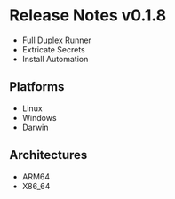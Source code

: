 # Release Notes v0.1.8

* Full Duplex Runner
* Extricate Secrets
* Install Automation

## Platforms

* Linux
* Windows
* Darwin

## Architectures

* ARM64
* X86_64
